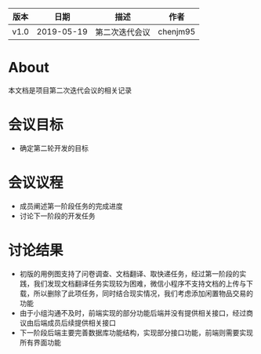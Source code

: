 | 版本 | 日期       | 描述           | 作者     |
| ---- | ---------- | -------------- | -------- |
| v1.0 | 2019-05-19 | 第二次迭代会议 | chenjm95 |


# About
本文档是项目第二次迭代会议的相关记录

# 会议目标
* 确定第二轮开发的目标

# 会议议程
* 成员阐述第一阶段任务的完成进度
* 讨论下一阶段的开发任务

# 讨论结果
* 初版的用例图支持了问卷调查、文档翻译、取快递任务，经过第一阶段的实践，我们发现文档翻译任务实现较为困难，微信小程序不支持文档的上传与下载，所以删除了此项任务，同时结合现实情况，我们考虑添加闲置物品交易的功能
* 由于小组沟通不及时，前端实现的部分功能后端并没有提供相关接口，经过商议由后端成员后续提供相关接口
* 下一阶段后端主要完善数据库功能结构，实现部分接口功能，前端则需要实现所有界面功能
